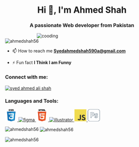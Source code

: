 <h1 align="center">Hi 👋, I'm Ahmed Shah</h1>
<h3 align="center">A passionate Web developer from Pakistan</h3>

<img align="right" alt="cooding" width="400" src="![image](https://github.com/user-attachments/assets/c8fb9275-8dc4-4add-864e-8e595b3b8ec5)
">
<p align="left"> <img src="https://komarev.com/ghpvc/?username=ahmedshah56&label=Profile%20views&color=0e75b6&style=flat" alt="ahmedshah56" /> </p>

- 📫 How to reach me **Syedahmedshah590a@gmail.com**

- ⚡ Fun fact **I Think I am Funny**

<h3 align="left">Connect with me:</h3>
<p align="left">
<a href="https://linkedin.com/in/syed ahmed ali shah" target="blank"><img align="center" src="https://raw.githubusercontent.com/rahuldkjain/github-profile-readme-generator/master/src/images/icons/Social/linked-in-alt.svg" alt="syed ahmed ali shah" height="30" width="40" /></a>
</p>

<h3 align="left">Languages and Tools:</h3>
<p align="left"> <a href="https://www.w3schools.com/css/" target="_blank" rel="noreferrer"> <img src="https://raw.githubusercontent.com/devicons/devicon/master/icons/css3/css3-original-wordmark.svg" alt="css3" width="40" height="40"/> </a> <a href="https://www.figma.com/" target="_blank" rel="noreferrer"> <img src="https://www.vectorlogo.zone/logos/figma/figma-icon.svg" alt="figma" width="40" height="40"/> </a> <a href="https://www.w3.org/html/" target="_blank" rel="noreferrer"> <img src="https://raw.githubusercontent.com/devicons/devicon/master/icons/html5/html5-original-wordmark.svg" alt="html5" width="40" height="40"/> </a> <a href="https://www.adobe.com/in/products/illustrator.html" target="_blank" rel="noreferrer"> <img src="https://www.vectorlogo.zone/logos/adobe_illustrator/adobe_illustrator-icon.svg" alt="illustrator" width="40" height="40"/> </a> <a href="https://developer.mozilla.org/en-US/docs/Web/JavaScript" target="_blank" rel="noreferrer"> <img src="https://raw.githubusercontent.com/devicons/devicon/master/icons/javascript/javascript-original.svg" alt="javascript" width="40" height="40"/> </a> <a href="https://www.photoshop.com/en" target="_blank" rel="noreferrer"> <img src="https://raw.githubusercontent.com/devicons/devicon/master/icons/photoshop/photoshop-line.svg" alt="photoshop" width="40" height="40"/> </a> </p>

<p><img align="left" src="https://github-readme-stats.vercel.app/api/top-langs?username=ahmedshah56&show_icons=true&locale=en&layout=compact" alt="ahmedshah56" /></p>

<p>&nbsp;<img align="center" src="https://github-readme-stats.vercel.app/api?username=ahmedshah56&show_icons=true&locale=en" alt="ahmedshah56" /></p>

<p><img align="center" src="https://github-readme-streak-stats.herokuapp.com/?user=ahmedshah56&" alt="ahmedshah56" /></p>


